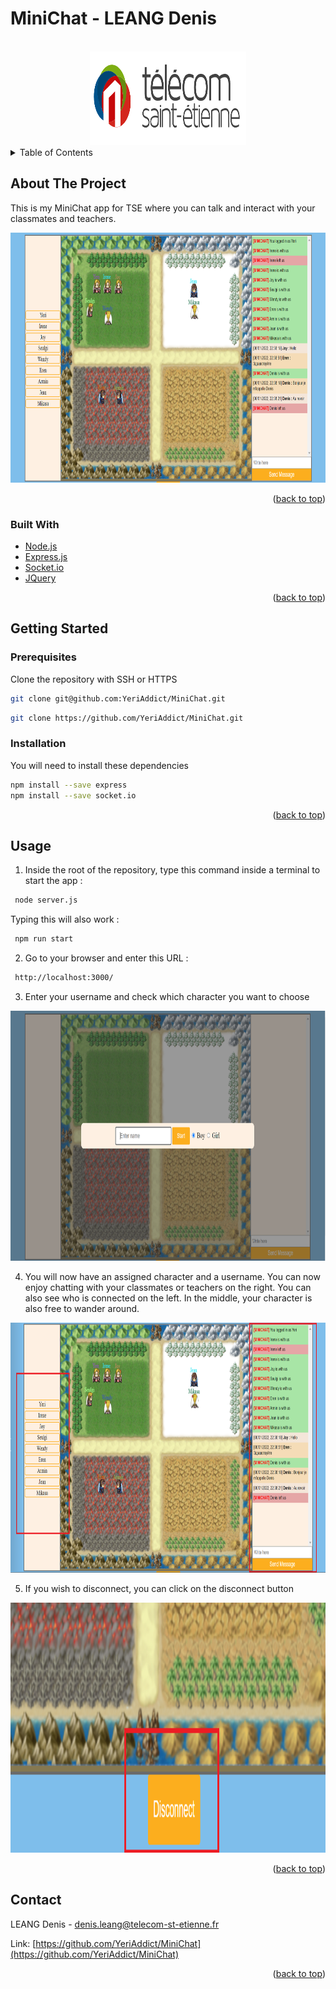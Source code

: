 # MiniChat - LEANG Denis

<!-- PROJECT LOGO -->
<br />
<div align="center">
  <a href="https://github.com/YeriAddict/MiniChat">
    <img src="images/logo.PNG" alt="Logo" width="250" height="150">
  </a>

</div>

<!-- TABLE OF CONTENTS -->
<details>
  <summary>Table of Contents</summary>
  <ol>
    <li>
      <a href="#about-the-project">About The Project</a>
      <ul>
        <li><a href="#built-with">Built With</a></li>
      </ul>
    </li>
    <li>
      <a href="#getting-started">Getting Started</a>
      <ul>
        <li><a href="#prerequisites">Prerequisites</a></li>
        <li><a href="#installation">Installation</a></li>
      </ul>
    </li>
    <li><a href="#usage">Usage</a></li>
    <li><a href="#contact">Contact</a></li>
  </ol>
</details>



<!-- ABOUT THE PROJECT -->
## About The Project

This is my MiniChat app for TSE where you can talk and interact with your classmates and teachers.

<img src="images/screen.PNG" alt="Logo" width="900" height="400">

<p align="right">(<a href="#top">back to top</a>)</p>

### Built With

* [Node.js](https://nodejs.org/en/)
* [Express.js](https://expressjs.com/fr/)
* [Socket.io](https://socket.io/)
* [JQuery](https://jquery.com)

<p align="right">(<a href="#top">back to top</a>)</p>

<!-- GETTING STARTED -->
## Getting Started

### Prerequisites

Clone the repository with SSH or HTTPS
   ```sh
   git clone git@github.com:YeriAddict/MiniChat.git
   ```
   ```sh
   git clone https://github.com/YeriAddict/MiniChat.git
   ```

### Installation

You will need to install these dependencies 
  ```sh
  npm install --save express 
  npm install --save socket.io
  ```

<p align="right">(<a href="#top">back to top</a>)</p>

<!-- USAGE EXAMPLES -->
## Usage

1. Inside the root of the repository, type this command inside a terminal to start the app :
 ```sh
  node server.js
  ```
Typing this will also work :
 ```sh
  npm run start
  ```

2. Go to your browser and enter this URL :
 ```sh
  http://localhost:3000/
  ```

3. Enter your username and check which character you want to choose

<img src="images/screen1.PNG" alt="Logo" width="900" height="400">

4. You will now have an assigned character and a username. You can now enjoy chatting with your classmates or teachers on the right. You can also see who is connected on the left. In the middle, your character is also free to wander around.

<img src="images/screen2.PNG" alt="Logo" width="900" height="400">

5. If you wish to disconnect, you can click on the disconnect button 

<img src="images/screen3.PNG" alt="Logo" width="900" height="400">

<p align="right">(<a href="#top">back to top</a>)</p>

<!-- CONTACT -->
## Contact

LEANG Denis - denis.leang@telecom-st-etienne.fr 

Link: [https://github.com/YeriAddict/MiniChat](https://github.com/YeriAddict/MiniChat)

<p align="right">(<a href="#top">back to top</a>)</p>
